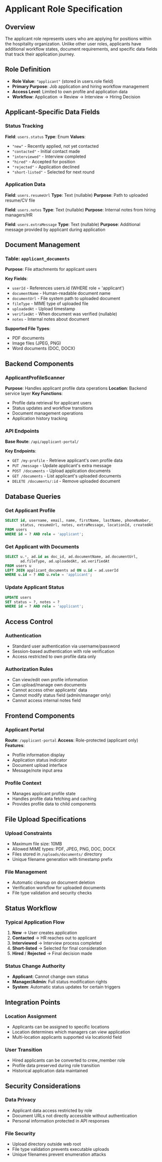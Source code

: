 # Applicant Role Specification

## Overview
The applicant role represents users who are applying for positions within the hospitality organization. Unlike other user roles, applicants have additional workflow states, document requirements, and specific data fields that track their application journey.

## Role Definition
- **Role Value**: `"applicant"` (stored in users.role field)
- **Primary Purpose**: Job application and hiring workflow management
- **Access Level**: Limited to own profile and application data
- **Workflow**: Application → Review → Interview → Hiring Decision

## Applicant-Specific Data Fields

### Status Tracking
**Field**: `users.status`
**Type**: Enum
**Values**:
- `"new"` - Recently applied, not yet contacted
- `"contacted"` - Initial contact made
- `"interviewed"` - Interview completed
- `"hired"` - Accepted for position
- `"rejected"` - Application declined
- `"short-listed"` - Selected for next round

### Application Data
**Field**: `users.resumeUrl`
**Type**: Text (nullable)
**Purpose**: Path to uploaded resume/CV file

**Field**: `users.notes`
**Type**: Text (nullable) 
**Purpose**: Internal notes from hiring managers/HR

**Field**: `users.extraMessage`
**Type**: Text (nullable)
**Purpose**: Additional message provided by applicant during application

## Document Management

### Table: `applicant_documents`
**Purpose**: File attachments for applicant users

**Key Fields**:
- `userId` - References users.id (WHERE role = 'applicant')
- `documentName` - Human-readable document name
- `documentUrl` - File system path to uploaded document
- `fileType` - MIME type of uploaded file
- `uploadedAt` - Upload timestamp
- `verifiedAt` - When document was verified (nullable)
- `notes` - Internal notes about document

**Supported File Types**:
- PDF documents
- Image files (JPEG, PNG)
- Word documents (DOC, DOCX)

## Backend Components

### ApplicantProfileScanner
**Purpose**: Handles applicant profile data operations
**Location**: Backend service layer
**Key Functions**:
- Profile data retrieval for applicant users
- Status updates and workflow transitions
- Document management operations
- Application history tracking

### API Endpoints
**Base Route**: `/api/applicant-portal/`

**Key Endpoints**:
- `GET /my-profile` - Retrieve applicant's own profile data
- `PUT /message` - Update applicant's extra message
- `POST /documents` - Upload application documents
- `GET /documents` - List applicant's uploaded documents
- `DELETE /documents/:id` - Remove uploaded document

## Database Queries

### Get Applicant Profile
```sql
SELECT id, username, email, name, firstName, lastName, phoneNumber, 
       status, resumeUrl, notes, extraMessage, locationId, createdAt
FROM users 
WHERE id = ? AND role = 'applicant';
```

### Get Applicant with Documents
```sql
SELECT u.*, ad.id as doc_id, ad.documentName, ad.documentUrl, 
       ad.fileType, ad.uploadedAt, ad.verifiedAt
FROM users u
LEFT JOIN applicant_documents ad ON u.id = ad.userId
WHERE u.id = ? AND u.role = 'applicant';
```

### Update Applicant Status
```sql
UPDATE users 
SET status = ?, notes = ?
WHERE id = ? AND role = 'applicant';
```

## Access Control

### Authentication
- Standard user authentication via username/password
- Session-based authentication with role verification
- Access restricted to own profile data only

### Authorization Rules
- Can view/edit own profile information
- Can upload/manage own documents
- Cannot access other applicants' data
- Cannot modify status field (admin/manager only)
- Cannot access internal notes field

## Frontend Components

### Applicant Portal
**Route**: `/applicant-portal`
**Access**: Role-protected (applicant only)
**Features**:
- Profile information display
- Application status indicator
- Document upload interface
- Message/note input area

### Profile Context
- Manages applicant profile state
- Handles profile data fetching and caching
- Provides profile data to child components

## File Upload Specifications

### Upload Constraints
- Maximum file size: 10MB
- Allowed MIME types: PDF, JPEG, PNG, DOC, DOCX
- Files stored in `/uploads/documents/` directory
- Unique filename generation with timestamp prefix

### File Management
- Automatic cleanup on document deletion
- Verification workflow for uploaded documents
- File type validation and security checks

## Status Workflow

### Typical Application Flow
1. **New** → User creates application
2. **Contacted** → HR reaches out to applicant
3. **Interviewed** → Interview process completed
4. **Short-listed** → Selected for final consideration
5. **Hired** / **Rejected** → Final decision made

### Status Change Authority
- **Applicant**: Cannot change own status
- **Manager/Admin**: Full status modification rights
- **System**: Automatic status updates for certain triggers

## Integration Points

### Location Assignment
- Applicants can be assigned to specific locations
- Location determines which managers can view application
- Multi-location applicants supported via locationId field

### User Transition
- Hired applicants can be converted to crew_member role
- Profile data preserved during role transition
- Historical application data maintained

## Security Considerations

### Data Privacy
- Applicant data access restricted by role
- Document URLs not directly accessible without authentication
- Personal information protected in API responses

### File Security
- Upload directory outside web root
- File type validation prevents executable uploads
- Unique filenames prevent enumeration attacks